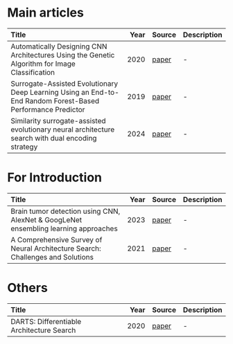 # Main articles
| Title                                                                  | Year | Source                                                                                                           | Description |
| :--------------------------------------------------------------------- | ---: | :--------------------------------------------------------------------------------------------------------------- | :---------- |
| Automatically Designing CNN  Architectures Using the Genetic  Algorithm for Image Classification                      | 2020 | [paper](https://ieeexplore.ieee.org/abstract/document/9075201/authors#authors)| -           |
| Surrogate-Assisted Evolutionary Deep Learning Using an End-to-End Random Forest-Based Performance Predictor           | 2019 | [paper](https://ieeexplore.ieee.org/abstract/document/8744404)| -           |
| Similarity surrogate-assisted evolutionary neural architecture search with dual encoding strategy                     | 2024 | [paper](https://www.aimspress.com/aimspress-data/era/2024/2/PDF/era-32-02-050.pdf)| -           |


# For Introduction
| Title                                                                  | Year | Source                                                                                                           | Description |
| :--------------------------------------------------------------------- | ---: | :--------------------------------------------------------------------------------------------------------------- | :---------- |
| Brain tumor detection using CNN, AlexNet & GoogLeNet ensembling learning approaches                                   | 2023 | [paper](https://www.researchgate.net/publication/369308467_Brain_tumor_detection_using_CNN_AlexNet_GoogLeNet_ensembling_learning_approaches)| -           |
| A Comprehensive Survey of Neural Architecture Search: Challenges and Solutions                                        | 2021 | [paper](https://arxiv.org/pdf/2006.02903) | - |


# Others

| Title                                                                  | Year | Source                                                                                                           | Description |
| :--------------------------------------------------------------------- | ---: | :--------------------------------------------------------------------------------------------------------------- | :---------- |
| DARTS: Differentiable Architecture Search                     | 2020 | [paper](https://arxiv.org/abs/1806.09055)| -           |
